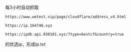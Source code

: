 每3小时自动抓取
```
https://www.wetest.vip/page/cloudflare/address_v4.html
```
```
https://ip.164746.xyz
```
```
https://ipdb.api.030101.xyz/?type=bestcf&country=true
```
的优选ip，形成ip.txt 

